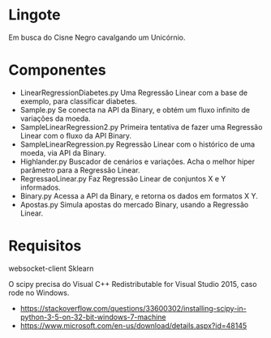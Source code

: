 # Lingote
Em busca do Cisne Negro cavalgando um Unicórnio.

# Componentes
- LinearRegressionDiabetes.py
Uma Regressão Linear com a base de exemplo, para classificar diabetes.
- Sample.py
Se conecta na API da Binary, e obtém um fluxo infinito de variações da moeda.
- SampleLinearRegression2.py
Primeira tentativa de fazer uma Regressão Linear com o fluxo da API Binary. 
- SampleLinearRegression.py
Regressão Linear com o histórico de uma moeda, via API da Binary. 
- Highlander.py
Buscador de cenários e variações. Acha o melhor hiper parâmetro para a Regressão Linear. 
- RegressaoLinear.py
Faz Regressão Linear de conjuntos X e Y informados.
- Binary.py
Acessa a API da Binary, e retorna os dados em formatos X Y.
- Apostas.py
Simula apostas do mercado Binary, usando a Regressão Linear.


# Requisitos
websocket-client
Sklearn

O scipy precisa do Visual C++ Redistributable for Visual Studio 2015, caso rode no Windows.
 - https://stackoverflow.com/questions/33600302/installing-scipy-in-python-3-5-on-32-bit-windows-7-machine
 - https://www.microsoft.com/en-us/download/details.aspx?id=48145